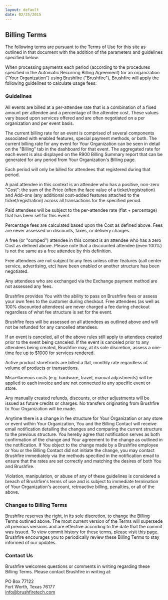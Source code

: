 ```yaml
---
layout: default
date: 02/25/2015
---
```


## Billing Terms

The following terms are pursuant to the Terms of Use for this site as outlined in that document with the addition of the parameters and guidelines specified below.

When processing payments each period (according to the procedures specified in the Automatic Recurring Billing Agreement) for an organization ("Your Organization") using Brushfire ("Brushfire"), Brushfire will apply the following guidelines to calculate usage fees:

### Guidelines

All events are billed at a per-attendee rate that is a combination of a fixed amount per attendee and a percentage of the attendee cost. These values vary based upon services offered and are often negotiated on a per organization and per event basis.

The current billing rate for an event is comprised of several components associated with enabled features, special payment methods, or both. The current billing rate for any event for Your Organization can be seen in detail on the "Billing" tab in the dashboard for that event. The aggregated rate for each event is also displayed on the R900 Billing Summary report that can be generated for any period from Your Organization's Billing page.

Each period will only be billed for attendees that registered during that period.

A paid attendee in this context is an attendee who has a positive, non-zero "Cost": the sum of the Price (often the face value of a ticket/registration) and Add-ons (any additional cost-added features attached to the ticket/registration) across all transactions for the specified period.

Paid attendees will be subject to the per-attendee rate (flat + percentage) that has been set for this event.

Percentage fees are calculated based upon the Cost as defined above. Fees are never assessed on discounts, taxes, or delivery charges.

A free (or "comped") attendee in this context is an attendee who has a zero Cost as defined above. Please note that a discounted attendee (even 100%) is not the same as a free attendee by this definition.

Free attendees are not subject to any fees unless other features (call center service, advertising, etc) have been enabled or another structure has been negotiated. 

Any attendees who are exchanged via the Exchange payment method are not assessed any fees.

Brushfire provides You with the ability to pass on Brushfire fees or assess your own fees to the customer during checkout. Free attendees (as well as 100% discounted attendees) are never charged a fee during checkout regardless of what fee structure is set for the event.

Brushfire fees will be assessed on all attendees as outlined above and will not be refunded for any cancelled attendees. 

If an event is canceled, all of the above rules still apply to attendees created prior to the event being canceled. If the event is canceled prior to any attendees being created, Brushfire may, at its sole discretion, assess a one-time fee up to $1000 for services rendered.

Active product storefronts are billed a flat, monthly rate regardless of volume of products or transactions.

Miscellaneous costs (e.g. hardware, travel, manual adjustments) will be applied to each invoice and are not connected to any specific event or store.

Any manually created refunds, discounts, or other adjustments will be issued as future credits or charges. No transfers originating from Brushfire to Your Organization will be made.

Anytime there is a change in fee structure for Your Organization or any store or event within Your Organization, You and the Billing Contact will receive email notification detailing the changes and comparing the current structure to the previous structure. You hereby agree that notification serves as both confirmation of the change and Your agreement to the change as outlined in the notification. If You object to the change made by a Brushfire employee or You or the Billing Contact did not initiate the change, you may contact Brushfire immediately via the methods specified in the notification email to ensure that the rates are set correctly and matching the desires of both You and Brushfire.

Violation, manipulation, or abuse of any of these guidelines is considered a breach of Brushfire's terms of use and is subject to immediate termination of Your Organization's account, retroactive billing, penalties, or all of the above.
 
### Changes to Billing Terms

Brushfire reserves the right, in its sole discretion, to change the Billing Terms outlined above. The most current version of the Terms will supersede all previous versions and are effective according to the date that the commit was issued. To view commit history for these terms, please visit [this page](https://github.com/brushfiretech/brushfire-legal/commits/gh-pages/billing.md). Brushfire encourages you to periodically review these Billing Terms to stay informed of our updates.
 
### Contact Us

Brushfire welcomes questions or comments in writing regarding these Billing Terms. Please contact Brushfire in writing at:
 
PO Box 77122  
Fort Worth, Texas 76177  
[info@brushfiretech.com](mailto:info@brushfiretech.com)

